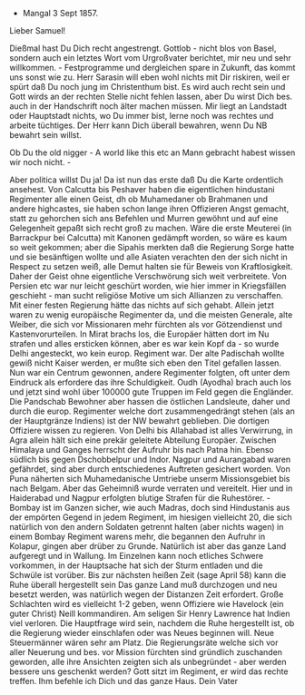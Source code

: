 + Mangal 3 Sept 1857.

Lieber Samuel!

Dießmal hast Du Dich recht angestrengt. Gottlob - nicht blos von Basel, sondern auch ein letztes Wort vom Urgroßvater berichtet, mir neu und sehr willkommen. - Festprogramme und dergleichen spare in Zukunft, das kommt uns sonst wie zu. Herr Sarasin will eben wohl nichts mit Dir riskiren, weil er spürt daß Du noch jung im Christenthum bist. Es wird auch recht sein und Gott wirds an der rechten Stelle nicht fehlen lassen, aber Du wirst Dich bes. auch in der Handschrift noch älter machen müssen. Mir liegt an Landstadt oder Hauptstadt nichts, wo Du immer bist, lerne noch was rechtes und arbeite tüchtiges. Der Herr kann Dich überall bewahren, wenn Du NB bewahrt sein willst.

Ob Du the old nigger - A world like this etc an Mann gebracht habest wissen wir noch nicht. -

Aber politica willst Du ja! Da ist nun das erste daß Du die Karte ordentlich ansehest. Von Calcutta bis Peshaver haben die eigentlichen hindustani Regimenter alle einen Geist, dh ob Muhamedaner ob Brahmanen und andere highcastes, sie haben schon lange ihren Offizieren Angst gemacht, statt zu gehorchen sich ans Befehlen und Murren gewöhnt und auf eine Gelegenheit gepaßt sich recht groß zu machen. Wäre die erste Meuterei (in Barrackpur bei Calcutta) mit Kanonen gedämpft worden, so wäre es kaum so weit gekommen; aber die Sipahis merkten daß die Regierung Sorge hatte und sie besänftigen wollte und alle Asiaten verachten den der sich nicht in Respect zu setzen weiß, alle Demut halten sie für Beweis von Kraftlosigkeit. Daher der Geist ohne eigentliche Verschwörung sich weit verbreitete. Von Persien etc war nur leicht geschürt worden, wie hier immer in Kriegsfällen geschieht - man sucht religiöse Motive um sich Allianzen zu verschaffen. Mit einer festen Regierung hätte das nichts auf sich gehabt. Allein jetzt waren zu wenig europäische Regimenter da, und die meisten Generale, alte Weiber, die sich vor Missionaren mehr fürchten als vor Götzendienst und Kastenvorurteilen. In Mirat brachs los, die Europäer hätten dort im Nu strafen und alles ersticken können, aber es war kein Kopf da - so wurde Delhi angesteckt, wo kein europ. Regiment war. Der alte Padischah wollte gewiß nicht Kaiser werden, er mußte sich eben den Titel gefallen lassen. Nun war ein Centrum gewonnen, andere Regimenter folgten, oft unter dem Eindruck als erfordere das ihre Schuldigkeit. Oudh (Ayodha) brach auch los und jetzt sind wohl über 100000 gute Truppen im Feld gegen die Engländer. Die Pandschab Bewohner aber hassen die östlichen Landsleute, daher und durch die europ. Regimenter welche dort zusammengedrängt stehen (als an der Hauptgränze Indiens) ist der NW bewahrt geblieben. Die dortigen Offiziere wissen zu regieren. Von Delhi bis Allahabad ist alles Verwirrung, in Agra allein hält sich eine prekär geleitete Abteilung Europäer. Zwischen Himalaya und Ganges herrscht der Aufruhr bis nach Patna hin. Ebenso südlich bis gegen Dschobbelpur und Indor. Nagpur und Aurangabad waren gefährdet, sind aber durch entschiedenes Auftreten gesichert worden. Von Puna näherten sich Muhamedanische Umtriebe unserm Missionsgebiet bis nach Belgam. Aber das Geheimniß wurde verraten und vereitelt. Hier und in Haiderabad und Nagpur erfolgten blutige Strafen für die Ruhestörer. - Bombay ist im Ganzen sicher, wie auch Madras, doch sind Hindustanis aus der empörten Gegend in jedem Regiment, im hiesigen vielleicht 20, die sich natürlich von den andern Soldaten getrennt halten (aber nichts wagen) in einem Bombay Regiment warens mehr, die begannen den Aufruhr in Kolapur, gingen aber drüber zu Grunde. Natürlich ist aber das ganze Land aufgeregt und in Wallung. Im Einzelnen kann noch etliches Schwere vorkommen, in der Hauptsache hat sich der Sturm entladen und die Schwüle ist vorüber. Bis zur nächsten heißen Zeit (sage April 58) kann die Ruhe überall hergestellt sein Das ganze Land muß durchzogen und neu besetzt werden, was natürlich wegen der Distanzen Zeit erfordert. Große Schlachten wird es vielleicht 1-2 geben, wenn Offiziere wie Havelock (ein guter Christ) Neill kommandiren. Am seligen Sir Henry Lawrence hat Indien viel verloren. Die Hauptfrage wird sein, nachdem die Ruhe hergestellt ist, ob die Regierung wieder einschlafen oder was Neues beginnen will. Neue Steuermänner wären sehr am Platz. Die Regierungsräte welche sich vor aller Neuerung und bes. vor Mission fürchten sind gründlich zuschanden geworden, alle ihre Ansichten zeigten sich als unbegründet - aber werden bessere uns geschenkt werden? Gott sitzt im Regiment, er wird das rechte treffen. Ihm befehle ich Dich und das ganze Haus.
 Dein Vater

